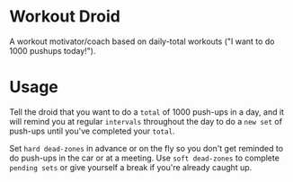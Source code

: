 # Workout Droid
A workout motivator/coach based on daily-total workouts ("I want to do 1000 pushups today!").

# Usage
Tell the droid that you want to do a `total` of 1000 push-ups in a day, and it will remind you at regular `intervals` throughout the day to do a `new set` of push-ups until you've completed your `total`.

Set `hard dead-zones` in advance or on the fly so you don't get reminded to do push-ups in the car or at a meeting. Use `soft dead-zones` to complete `pending sets` or give yourself a break if you're already caught up.
